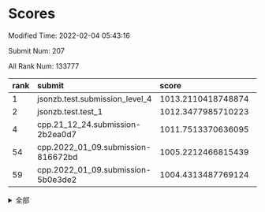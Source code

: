 # Scores

Modified Time: 2022-02-04 05:43:16

Submit Num: 207

All Rank Num: 133777

| rank |               submit               |       score        |       sigma        | pk_num |
| :--- | :--------------------------------- | :----------------- | :----------------- | :----- |
| 1    | jsonzb.test.submission_level_4     | 1013.2110418748874 | 0.7856795721996482 | 2586   |
| 2    | jsonzb.test.test_1                 | 1012.3477985710223 | 0.7890331057248522 | 2583   |
| 4    | cpp.21_12_24.submission-2b2ea0d7   | 1011.7513370636095 | 0.7831237851259218 | 2585   |
| 54   | cpp.2022_01_09.submission-816672bd | 1005.2212466815439 | 0.7172291047145258 | 2582   |
| 59   | cpp.2022_01_09.submission-5b0e3de2 | 1004.4313487769124 | 0.7224541934359745 | 2588   |


<details>
<summary>全部</summary>

| rank |                 submit                 |       score        |       sigma        | pk_num |
| :--- | :------------------------------------- | :----------------- | :----------------- | :----- |
| 1    | jsonzb.test.submission_level_4         | 1013.2110418748874 | 0.7856795721996482 | 2586   |
| 2    | jsonzb.test.test_1                     | 1012.3477985710223 | 0.7890331057248522 | 2583   |
| 3    | gobigger.level_3.submission_level_3_18 | 1011.843495391806  | 0.7772967534045324 | 2586   |
| 4    | cpp.21_12_24.submission-2b2ea0d7       | 1011.7513370636095 | 0.7831237851259218 | 2585   |
| 5    | gobigger.level_3.submission_level_3_49 | 1011.6731999002631 | 0.7595855375919461 | 2588   |
| 6    | gobigger.level_3.submission_level_3_26 | 1011.6312177711809 | 0.7773595037924318 | 2583   |
| 7    | gobigger.level_3.submission_level_3_48 | 1011.5385182052958 | 0.7671503596835464 | 2589   |
| 8    | gobigger.level_3.submission_level_3_38 | 1011.4553756880367 | 0.7700300257181756 | 2582   |
| 9    | gobigger.level_3.submission_level_3_16 | 1011.0670984703322 | 0.7797119779017205 | 2590   |
| 10   | gobigger.level_3.submission_level_3_14 | 1011.0280349319714 | 0.7805861963818108 | 2588   |
| 11   | gobigger.level_3.submission_level_3_46 | 1010.864692296189  | 0.7628325605966857 | 2587   |
| 12   | gobigger.level_3.submission_level_3_0  | 1010.6936185784756 | 0.7516418459622729 | 2584   |
| 13   | gobigger.level_3.submission_level_3_37 | 1010.6634327776261 | 0.772133170615588  | 2586   |
| 14   | gobigger.level_3.submission_level_3_41 | 1010.5763060635087 | 0.7637459071049169 | 2586   |
| 15   | gobigger.level_3.submission_level_3_3  | 1010.5630371036042 | 0.7792938588289665 | 2590   |
| 16   | gobigger.level_3.submission_level_3_40 | 1010.5460769156689 | 0.7625295189961144 | 2584   |
| 17   | gobigger.level_3.submission_level_3_29 | 1010.517098955424  | 0.7651614911002057 | 2582   |
| 18   | gobigger.level_3.submission_level_3_30 | 1010.4370884755269 | 0.7464844392146426 | 2586   |
| 19   | gobigger.level_3.submission_level_3_32 | 1010.4284847796789 | 0.7558987386112824 | 2589   |
| 20   | gobigger.level_3.submission_level_3_9  | 1010.3224601337646 | 0.761554097939969  | 2578   |
| 21   | gobigger.level_3.submission_level_3_35 | 1010.228959672419  | 0.7488897686950533 | 2587   |
| 22   | gobigger.level_3.submission_level_3_34 | 1010.2142599818995 | 0.7685012722686884 | 2579   |
| 23   | gobigger.level_3.submission_level_3_10 | 1010.1690960121363 | 0.7612065049229461 | 2584   |
| 24   | gobigger.level_3.submission_level_3_24 | 1010.1668363183262 | 0.7422439948082943 | 2584   |
| 25   | gobigger.level_3.submission_level_3_19 | 1010.1281373835773 | 0.7602917070207577 | 2586   |
| 26   | gobigger.level_3.submission_level_3_6  | 1010.1231388889888 | 0.774394539435019  | 2587   |
| 27   | gobigger.level_3.submission_level_3_13 | 1010.0628153699865 | 0.7670605523127841 | 2584   |
| 28   | gobigger.level_3.submission_level_3_7  | 1010.033673746077  | 0.7663509829232268 | 2585   |
| 29   | gobigger.level_3.submission_level_3_15 | 1009.9422560404654 | 0.7572417771239481 | 2583   |
| 30   | gobigger.level_3.submission_level_3_25 | 1009.9152794155426 | 0.7518571138481871 | 2583   |
| 31   | gobigger.level_3.submission_level_3_39 | 1009.8898885716334 | 0.7474041442585774 | 2583   |
| 32   | gobigger.level_3.submission_level_3_11 | 1009.857938372014  | 0.7547131357383401 | 2586   |
| 33   | gobigger.level_3.submission_level_3_8  | 1009.8564805294236 | 0.7523312246615682 | 2582   |
| 34   | gobigger.level_3.submission_level_3_17 | 1009.8101208246602 | 0.7466873772905468 | 2587   |
| 35   | gobigger.level_3.submission_level_3_21 | 1009.629069638701  | 0.7401298895000303 | 2586   |
| 36   | gobigger.level_3.submission_level_3_31 | 1009.4880620379414 | 0.7334270406515827 | 2588   |
| 37   | gobigger.level_3.submission_level_3_20 | 1009.4809349593622 | 0.7608001966029857 | 2586   |
| 38   | gobigger.level_3.submission_level_3_44 | 1009.4568347293573 | 0.7677347816580086 | 2589   |
| 39   | gobigger.level_3.submission_level_3_12 | 1009.4161300370138 | 0.7480875912396369 | 2588   |
| 40   | gobigger.level_3.submission_level_3_42 | 1009.4070773259363 | 0.7398030834476484 | 2586   |
| 41   | gobigger.level_3.submission_level_3_28 | 1009.3610247252853 | 0.7531509230944278 | 2585   |
| 42   | gobigger.level_3.submission_level_3_22 | 1009.3081998519558 | 0.7522878646949485 | 2585   |
| 43   | gobigger.level_3.submission_level_3_45 | 1009.206844163925  | 0.7512275423873632 | 2586   |
| 44   | gobigger.level_3.submission_level_3_36 | 1009.1662477800633 | 0.7576781598355397 | 2586   |
| 45   | gobigger.level_3.submission_level_3_2  | 1009.071131287418  | 0.7703756773240459 | 2582   |
| 46   | gobigger.level_3.submission_level_3_5  | 1008.9753973458619 | 0.7210139580478421 | 2585   |
| 47   | gobigger.level_3.submission_level_3_4  | 1008.8604402897986 | 0.7500722112035876 | 2584   |
| 48   | gobigger.level_3.submission_level_3_43 | 1008.8125398110166 | 0.7375545210278929 | 2589   |
| 49   | gobigger.level_3.submission_level_3_27 | 1008.800808248581  | 0.7554392275636945 | 2582   |
| 50   | gobigger.level_3.submission_level_3_33 | 1008.792090740239  | 0.7375876422580362 | 2587   |
| 51   | gobigger.level_3.submission_level_3_47 | 1008.7647268655958 | 0.7349947601095729 | 2584   |
| 52   | gobigger.level_3.submission_level_3_1  | 1008.7445776816409 | 0.7578245178191628 | 2589   |
| 53   | gobigger.level_3.submission_level_3_23 | 1008.6102784787099 | 0.7465857245072277 | 2583   |
| 54   | cpp.2022_01_09.submission-816672bd     | 1005.2212466815439 | 0.7172291047145258 | 2582   |
| 55   | gobigger.level_1.submission_level_1_3  | 1004.801944383073  | 0.7167966200418243 | 2579   |
| 56   | gobigger.level_1.submission_level_1_45 | 1004.791439480225  | 0.7127945002693047 | 2584   |
| 57   | gobigger.level_1.submission_level_1_43 | 1004.7588183133238 | 0.7256970656369996 | 2587   |
| 58   | gobigger.level_1.submission_level_1_20 | 1004.5584797332164 | 0.7326660442912659 | 2582   |
| 59   | cpp.2022_01_09.submission-5b0e3de2     | 1004.4313487769124 | 0.7224541934359745 | 2588   |
| 60   | gobigger.level_1.submission_level_1_38 | 1004.4080851283045 | 0.7200142731479547 | 2584   |
| 61   | gobigger.level_1.submission_level_1_27 | 1004.2595737364725 | 0.71850773860797   | 2592   |
| 62   | gobigger.level_1.submission_level_1_32 | 1004.2145630525232 | 0.7236338453137446 | 2583   |
| 63   | gobigger.level_1.submission_level_1_18 | 1004.1654218178497 | 0.7212611498202233 | 2587   |
| 64   | gobigger.level_1.submission_level_1_4  | 1004.0536262981105 | 0.7099156296691623 | 2577   |
| 65   | gobigger.level_1.submission_level_1_25 | 1003.9706953975673 | 0.7161858981120697 | 2584   |
| 66   | gobigger.level_1.submission_level_1_5  | 1003.8326651090835 | 0.7170084853510367 | 2590   |
| 67   | gobigger.level_1.submission_level_1_33 | 1003.7741873190419 | 0.7154321832242428 | 2584   |
| 68   | gobigger.level_1.submission_level_1_36 | 1003.7500898041031 | 0.7201206767140077 | 2590   |
| 69   | gobigger.level_1.submission_level_1_31 | 1003.7216890751126 | 0.7129721132658619 | 2590   |
| 70   | gobigger.level_1.submission_level_1_48 | 1003.7188167830199 | 0.7134421734280828 | 2589   |
| 71   | gobigger.level_1.submission_level_1_6  | 1003.6958904298392 | 0.7079013287577415 | 2587   |
| 72   | gobigger.level_1.submission_level_1_49 | 1003.675372430379  | 0.7228640667290172 | 2584   |
| 73   | gobigger.level_1.submission_level_1_39 | 1003.6574306565325 | 0.7182283843161766 | 2584   |
| 74   | gobigger.level_1.submission_level_1_40 | 1003.6378304780411 | 0.7277590757632687 | 2583   |
| 75   | gobigger.level_1.submission_level_1_15 | 1003.636880860827  | 0.7182748029038113 | 2583   |
| 76   | gobigger.level_1.submission_level_1_37 | 1003.6222306162314 | 0.716242929117127  | 2588   |
| 77   | gobigger.level_1.submission_level_1_1  | 1003.5831943303102 | 0.7196562986498746 | 2580   |
| 78   | gobigger.level_1.submission_level_1_14 | 1003.4160419894685 | 0.7097317707535791 | 2587   |
| 79   | gobigger.level_1.submission_level_1_35 | 1003.3597311963168 | 0.732067186097225  | 2580   |
| 80   | gobigger.level_1.submission_level_1_21 | 1003.3038854319286 | 0.7159049271807912 | 2581   |
| 81   | gobigger.level_1.submission_level_1_13 | 1003.3024088143229 | 0.7095948166526924 | 2581   |
| 82   | gobigger.level_1.submission_level_1_12 | 1003.2592738246987 | 0.7107997334163543 | 2585   |
| 83   | gobigger.level_1.submission_level_1_9  | 1003.2429570079638 | 0.7180874021569658 | 2583   |
| 84   | gobigger.level_1.submission_level_1_26 | 1003.1946006009523 | 0.7225933285322315 | 2589   |
| 85   | gobigger.level_1.submission_level_1_19 | 1003.1873918183687 | 0.715887013172672  | 2587   |
| 86   | gobigger.level_1.submission_level_1_10 | 1003.1608708952548 | 0.7141253050298507 | 2590   |
| 87   | gobigger.level_1.submission_level_1_34 | 1003.1419861010538 | 0.7086978811241929 | 2591   |
| 88   | gobigger.level_1.submission_level_1_47 | 1003.1277891201596 | 0.7161474083463664 | 2579   |
| 89   | gobigger.level_1.submission_level_1_8  | 1003.0610037471506 | 0.7180517237450927 | 2585   |
| 90   | gobigger.level_1.submission_level_1_41 | 1002.9366795546549 | 0.717546478640029  | 2587   |
| 91   | gobigger.level_1.submission_level_1_23 | 1002.902707271605  | 0.7196002379661202 | 2584   |
| 92   | gobigger.level_1.submission_level_1_22 | 1002.7426077716074 | 0.7149691076702527 | 2585   |
| 93   | gobigger.level_1.submission_level_1_17 | 1002.7177729461788 | 0.7140782572419099 | 2586   |
| 94   | gobigger.level_1.submission_level_1_16 | 1002.6284011237267 | 0.71010257228332   | 2583   |
| 95   | gobigger.level_1.submission_level_1_7  | 1002.6178621489806 | 0.7097688334571489 | 2579   |
| 96   | gobigger.level_1.submission_level_1_24 | 1002.5381466973092 | 0.7148627505548684 | 2583   |
| 97   | gobigger.level_1.submission_level_1_2  | 1002.5322815278515 | 0.6995910228533612 | 2587   |
| 98   | gobigger.level_1.submission_level_1_46 | 1002.4600262736493 | 0.7171722221631398 | 2580   |
| 99   | gobigger.level_1.submission_level_1_44 | 1002.4560301434681 | 0.7270527775906901 | 2586   |
| 100  | gobigger.level_1.submission_level_1_11 | 1002.4272449346967 | 0.7116780904327823 | 2585   |
| 101  | gobigger.level_1.submission_level_1_42 | 1002.3733643377136 | 0.7119604612191411 | 2589   |
| 102  | gobigger.level_1.submission_level_1_28 | 1002.1566682843342 | 0.708343864220275  | 2583   |
| 103  | gobigger.level_1.submission_level_1_0  | 1002.1233498160528 | 0.7211865865482667 | 2592   |
| 104  | gobigger.level_1.submission_level_1_29 | 1001.7629791321272 | 0.7187212022775724 | 2583   |
| 105  | gobigger.level_1.submission_level_1_30 | 1001.3833541510659 | 0.7210522205959558 | 2586   |
| 106  | gobigger.random.submission_random_1    | 997.7365216315911  | 0.7103828969157173 | 2583   |
| 107  | gobigger.random.submission_random_7    | 997.688412609033   | 0.7103891029987994 | 2591   |
| 108  | gobigger.random.submission_random_10   | 996.7368190593091  | 0.7055451139477764 | 2582   |
| 109  | gobigger.random.submission_random_5    | 996.6924235703283  | 0.7290757374472996 | 2584   |
| 110  | gobigger.random.submission_random_25   | 996.3972535998143  | 0.714970537424067  | 2587   |
| 111  | gobigger.random.submission_random_16   | 996.3101879163559  | 0.7087867833006661 | 2587   |
| 112  | gobigger.random.submission_random_32   | 996.3017790539918  | 0.7125035909319158 | 2586   |
| 113  | gobigger.random.submission_random_2    | 996.2612340300469  | 0.7123317064026092 | 2584   |
| 114  | gobigger.random.submission_random_19   | 996.2303643838005  | 0.7133221404022387 | 2588   |
| 115  | gobigger.random.submission_random_42   | 996.1840129852899  | 0.7166367902242758 | 2585   |
| 116  | gobigger.random.submission_random_3    | 996.1579748583382  | 0.7115731555897535 | 2586   |
| 117  | gobigger.random.submission_random_44   | 996.1449609929524  | 0.7048030538560085 | 2592   |
| 118  | gobigger.random.submission_random_30   | 996.1400385555744  | 0.7133023728986613 | 2581   |
| 119  | gobigger.random.submission_random_6    | 996.1360228156971  | 0.7136933774387298 | 2585   |
| 120  | gobigger.random.submission_random_4    | 996.0704558119505  | 0.7077326033400955 | 2584   |
| 121  | gobigger.random.submission_random_24   | 996.0489485322116  | 0.7017696425494786 | 2585   |
| 122  | gobigger.random.submission_random_13   | 996.0174556246665  | 0.7150905641622629 | 2585   |
| 123  | gobigger.random.submission_random_11   | 995.9879949632168  | 0.7094150415707619 | 2589   |
| 124  | gobigger.random.submission_random_18   | 995.9876957178057  | 0.706513216785481  | 2583   |
| 125  | gobigger.random.submission_random_22   | 995.971533904108   | 0.7072388028762824 | 2584   |
| 126  | gobigger.random.submission_random_14   | 995.954250483496   | 0.7132767321085686 | 2593   |
| 127  | gobigger.random.submission_random_36   | 995.9422143772149  | 0.7125508128917403 | 2586   |
| 128  | gobigger.random.submission_random_26   | 995.9266128726946  | 0.7124449482761283 | 2589   |
| 129  | gobigger.random.submission_random_47   | 995.8607313934581  | 0.716876457290793  | 2584   |
| 130  | gobigger.random.submission_random_49   | 995.8534952600376  | 0.7160328556316243 | 2587   |
| 131  | gobigger.random.submission_random_40   | 995.735884747165   | 0.7269975966455671 | 2579   |
| 132  | gobigger.random.submission_random_28   | 995.7183546025954  | 0.7299032298090703 | 2584   |
| 133  | gobigger.random.submission_random_20   | 995.6976467806109  | 0.7050978080192595 | 2588   |
| 134  | gobigger.random.submission_random_31   | 995.6812535282045  | 0.7119344630488348 | 2584   |
| 135  | gobigger.random.submission_random_46   | 995.6207131989115  | 0.7062904210422456 | 2588   |
| 136  | gobigger.random.submission_random_37   | 995.6083456520951  | 0.7173295020772039 | 2585   |
| 137  | gobigger.random.submission_random_38   | 995.5951679699821  | 0.7101679776824589 | 2588   |
| 138  | gobigger.random.submission_random_17   | 995.5767258525018  | 0.7224731254524585 | 2588   |
| 139  | gobigger.random.submission_random_39   | 995.482728181388   | 0.7098160631409104 | 2583   |
| 140  | gobigger.random.submission_random_12   | 995.4388513674446  | 0.7145580604590523 | 2591   |
| 141  | gobigger.random.submission_random_8    | 995.4272060939091  | 0.7168492774499501 | 2588   |
| 142  | gobigger.random.submission_random_15   | 995.397189405793   | 0.7103170737984926 | 2578   |
| 143  | gobigger.random.submission_random_41   | 995.3859544199732  | 0.7070343494096958 | 2584   |
| 144  | gobigger.random.submission_random_27   | 995.3527188786296  | 0.7117085981812191 | 2586   |
| 145  | gobigger.random.submission_random_48   | 995.3060742932331  | 0.7061962413551526 | 2578   |
| 146  | gobigger.random.submission_random_23   | 995.2688728295237  | 0.709005918509038  | 2588   |
| 147  | gobigger.random.submission_random_0    | 995.2629619721822  | 0.7143653383434053 | 2585   |
| 148  | gobigger.random.submission_random_33   | 995.17808425078    | 0.6946797327798057 | 2588   |
| 149  | gobigger.random.submission_random_35   | 995.0870872564985  | 0.708877452708732  | 2583   |
| 150  | gobigger.random.submission_random_29   | 994.9979298139715  | 0.7261752307081534 | 2586   |
| 151  | gobigger.random.submission_random_43   | 994.9896026461762  | 0.7098646405378218 | 2585   |
| 152  | gobigger.random.submission_random_34   | 994.9792306959542  | 0.7080534659592013 | 2585   |
| 153  | gobigger.random.submission_random_9    | 994.9075720859748  | 0.7147405601311438 | 2586   |
| 154  | gobigger.random.submission_random_21   | 994.7006735688406  | 0.7199031656733808 | 2584   |
| 155  | gobigger.level_2.submission_level_2_7  | 994.0096673431656  | 0.7312909863364895 | 2584   |
| 156  | gobigger.level_2.submission_level_2_46 | 993.9434562378699  | 0.7265166025350331 | 2587   |
| 157  | gobigger.level_2.submission_level_2_13 | 993.9291151960347  | 0.7247446806968791 | 2587   |
| 158  | gobigger.level_2.submission_level_2_6  | 993.8966153495677  | 0.7344894993528365 | 2584   |
| 159  | gobigger.random.submission_random_45   | 993.6158853808141  | 0.7310466036174718 | 2585   |
| 160  | gobigger.level_2.submission_level_2_27 | 993.5953826267884  | 0.7531290874010955 | 2584   |
| 161  | gobigger.level_2.submission_level_2_17 | 993.5377485830633  | 0.7370477288501786 | 2581   |
| 162  | gobigger.level_2.submission_level_2_47 | 993.4331927383448  | 0.7375877848747509 | 2585   |
| 163  | gobigger.level_2.submission_level_2_37 | 993.359309457956   | 0.7264288959790935 | 2584   |
| 164  | gobigger.level_2.submission_level_2_42 | 993.2141082033922  | 0.7562115898572288 | 2591   |
| 165  | gobigger.level_2.submission_level_2_16 | 992.9288783115749  | 0.7425092077862309 | 2589   |
| 166  | gobigger.level_2.submission_level_2_14 | 992.888153047353   | 0.7298781586787525 | 2582   |
| 167  | gobigger.level_2.submission_level_2_25 | 992.7440903843927  | 0.7388336978529846 | 2583   |
| 168  | gobigger.level_2.submission_level_2_2  | 992.5638255965777  | 0.7470341394484901 | 2588   |
| 169  | gobigger.level_2.submission_level_2_18 | 992.4210182135441  | 0.7490891533424816 | 2582   |
| 170  | gobigger.level_2.submission_level_2_31 | 992.3682935374837  | 0.753550633778863  | 2586   |
| 171  | gobigger.level_2.submission_level_2_28 | 992.3415765130791  | 0.7601785766955851 | 2591   |
| 172  | gobigger.level_2.submission_level_2_4  | 992.3194209484803  | 0.7638057611700054 | 2584   |
| 173  | gobigger.level_2.submission_level_2_40 | 992.249931726912   | 0.746952185013587  | 2582   |
| 174  | gobigger.level_2.submission_level_2_30 | 992.2379526350983  | 0.7362303619674174 | 2587   |
| 175  | gobigger.level_2.submission_level_2_21 | 992.1814324743597  | 0.7412382933308885 | 2581   |
| 176  | gobigger.level_2.submission_level_2_0  | 992.1021157977152  | 0.766662864783809  | 2586   |
| 177  | gobigger.level_2.submission_level_2_11 | 992.0722893377764  | 0.7441587133257522 | 2583   |
| 178  | gobigger.level_2.submission_level_2_41 | 992.0466964021601  | 0.7494009890769153 | 2584   |
| 179  | gobigger.level_2.submission_level_2_38 | 991.9650309765312  | 0.7460998321653355 | 2585   |
| 180  | gobigger.level_2.submission_level_2_49 | 991.9649973233869  | 0.7277460241718872 | 2586   |
| 181  | gobigger.level_2.submission_level_2_9  | 991.91903579925    | 0.7526133068967313 | 2587   |
| 182  | gobigger.level_2.submission_level_2_20 | 991.8712218912193  | 0.7446207146087707 | 2586   |
| 183  | gobigger.level_2.submission_level_2_33 | 991.8317563213319  | 0.7550463125750236 | 2586   |
| 184  | gobigger.level_2.submission_level_2_29 | 991.7351917526266  | 0.7366499048825971 | 2590   |
| 185  | gobigger.level_2.submission_level_2_23 | 991.7056238181111  | 0.761889296160059  | 2580   |
| 186  | gobigger.level_2.submission_level_2_19 | 991.6353769078307  | 0.7262028979096943 | 2590   |
| 187  | gobigger.level_2.submission_level_2_24 | 991.5834278502383  | 0.7523404228545151 | 2583   |
| 188  | gobigger.level_2.submission_level_2_3  | 991.5694498594431  | 0.7482997460307061 | 2582   |
| 189  | gobigger.level_2.submission_level_2_39 | 991.5392215632145  | 0.746080117363389  | 2582   |
| 190  | gobigger.level_2.submission_level_2_1  | 991.5323466541993  | 0.7628756622839274 | 2583   |
| 191  | gobigger.level_2.submission_level_2_10 | 991.4928001160507  | 0.7459281597534911 | 2589   |
| 192  | gobigger.level_2.submission_level_2_34 | 991.4558489944629  | 0.7470998264628269 | 2583   |
| 193  | gobigger.level_2.submission_level_2_48 | 991.4339120318493  | 0.7489748210066467 | 2583   |
| 194  | gobigger.level_2.submission_level_2_22 | 991.3903396123476  | 0.7653525191188892 | 2582   |
| 195  | gobigger.level_2.submission_level_2_8  | 991.3714645747452  | 0.757115719439855  | 2580   |
| 196  | gobigger.level_2.submission_level_2_45 | 991.359889267611   | 0.7696875055966026 | 2581   |
| 197  | gobigger.level_2.submission_level_2_12 | 991.124082466871   | 0.7607817251964043 | 2588   |
| 198  | gobigger.level_2.submission_level_2_26 | 991.0787848375413  | 0.7643725299689031 | 2584   |
| 199  | gobigger.level_2.submission_level_2_44 | 991.0500597074481  | 0.7524118906731543 | 2581   |
| 200  | gobigger.level_2.submission_level_2_32 | 991.0355730932312  | 0.7531544728650676 | 2586   |
| 201  | gobigger.level_2.submission_level_2_36 | 991.0167313908745  | 0.7581243318620206 | 2581   |
| 202  | gobigger.level_2.submission_level_2_15 | 991.008914456601   | 0.7489297373901099 | 2581   |
| 203  | gobigger.level_2.submission_level_2_35 | 990.8596325727319  | 0.7407333288128686 | 2583   |
| 204  | gobigger.level_2.submission_level_2_43 | 990.7967590590966  | 0.7759095593868856 | 2588   |
| 205  | gobigger.level_2.submission_level_2_5  | 990.7014425208511  | 0.7556990418448394 | 2583   |
| 206  | gobigger.none.submission_none_1        | 977.1765412591814  | 1.4899224233208688 | 2582   |
| 207  | gobigger.none.submission_none_0        | 976.5887338026712  | 1.4627162096293422 | 2585   |

</details>